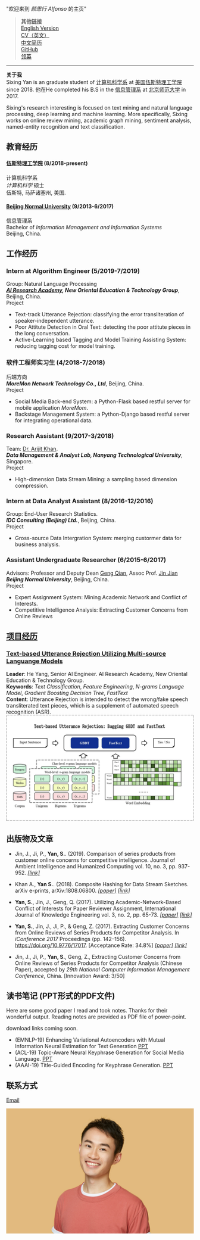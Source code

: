 

"欢迎来到 _颜思行 Alfonso_ 的主页"

> **其他链接**   
> [English Version]()   
> [CV（英文）](https://github.com/SixingYan/YAN-SIXING/raw/master/source/CV_SixingYan.pdf)   
> [中文简历](https://github.com/SixingYan/YAN-SIXING/blob/master/source/CV_SixingYan.pdf)   
> [GitHub](https://github.com/SixingYan)   
> [领英](https://www.linkedin.com/in/sixing-yan/)   

---

**关于我**    
Sixing Yan is an graduate student of [计算机科学系](https://www.wpi.edu/academics/departments/computer-science) at [美国伍斯特理工学院](https://www.wpi.edu/) since 2018. 他在He completed his B.S in the [信息管理系](http://www.sg.bnu.edu.cn/index.aspx) at [北京师范大学](http://english.bnu.edu.cn/) in 2017. 

Sixing's research interesting is focused on text mining and natural language processing, deep learning and machine learning. More specifically, Sixing works on online review mining, academic graph mining, sentiment analysis, named-entity recognition and text classification.


## **教育经历**   
#### [**伍斯特理工学院**](https://www.wpi.edu/)  (8/2018-present)    
计算机科学系    
*计算机科学* 硕士     
伍斯特, 马萨诸塞州, 美国.    

#### [**Beijing Normal University**](http://english.bnu.edu.cn/)  (9/2013-6/2017)    
信息管理系    
Bachelor of *Information Management and Information Systems*   
Beijing, China.  


## **工作经历**
### Intern at Algorithm Engineer (5/2019-7/2019)     
Group: Natural Language Processing    
**_[AI Research Academy](http://nair.xdf.cn/), New Oriental Education & Technology Group_**, Beijing, China.   
Project     
- Text-track Utterance Rejection: classifying the error transliteration of speaker-independent utterance.    
- Poor Attitute Detection in Oral Text: detecting the poor attitute pieces in the long conversation.   
- Active-Learning based Tagging and Model Training Assisting System: reducing tagging cost for model training.

### 软件工程师实习生 (4/2018-7/2018)  
后端方向   
**_MoreMon Network Technology Co., Ltd_**, Beijing, China.   
Project        
- Social Media Back-end System: a Python-Flask based restful server for mobile application _MoreMom_.
- Backstage Management System: a Python-Django based restful server for integrating operational data.
 
### Research Assistant (9/2017-3/2018)  
Team: [Dr. Arijit Khan](https://www.ntu.edu.sg/home/arijit.khan/).    
**_Data Management & Analyst Lab, Nanyang Technological University_**, Singapore.   
Project        
- High-dimension Data Stream Mining: a sampling based dimension compression.
 
### Intern at Data Analyst Assistant (8/2016-12/2016)   
Group: End-User Research Statistics.    
**_IDC Consulting (Beijing) Ltd._**, Beijing, China.   
Project        
- Gross-source Data Intergration System: merging custormer data for business analysis.

### Assistant Undergraduate Researcher (6/2015-6/2017) 
Advisors: Professor and Deputy Dean [Geng Qian](http://www.sg.bnu.edu.cn/teacherdetail.aspx), Assoc Prof. [Jin Jian](http://www.sg.bnu.edu.cn/teacherdetail.aspx)   
**_Beijing Normal University_**, Beijing, China.   
Project     
- Expert Assignment System: Mining Academic Network and Conflict of Interests.
- Competitive Intelligence Analysis: Extracting Customer Concerns from Online Reviews


## [**项目经历**](https://github.com/SixingYan/YAN-SIXING/blob/master/projects.md)

### [Text-based Utterance Rejection Utilizing Multi-source Languange Models]()
**Leader**: He Yang, Senior AI Engineer. AI Research Academy, New Oriental Education & Technology Group.     
**Keywords**: _Text Classification_, _Feature Engineering_, _N-grams Language Model_, _Gradient Boosting Decision Tree_, _FastText_          
**Content**: Utterance Rejection is intended to detect the wrong/fake speech transliterated text pieces, which is a supplement of automated speech recognition (ASR).       
![Text-based Utterance Rejection](https://raw.githubusercontent.com/SixingYan/YAN-SIXING/master/source/rejection.jpg)


## **出版物及文章**
- Jin, J., Ji, P., **Yan, S.**. (2019). Comparison of series products from customer online concerns for competitive intelligence. Journal of Ambient Intelligence and Humanized Computing vol. 10, no. 3, pp. 937-952. [*[link]*](https://link.springer.com/article/10.1007%2Fs12652-017-0635-9)

- Khan A., **Yan S.**. (2018). Composite Hashing for Data Stream Sketches. arXiv e-prints, arXiv:1808.06800. [*[paper]*](http://export.arxiv.org/pdf/1808.06800) [*[link]*](https://arxiv.org/abs/1808.06800v1)

- **Yan, S.**, Jin, J., Geng, Q. (2017). Utilizing Academic-Network-Based Conflict of Interests for Paper Reviewer Assignment, International Journal of Knowledge Engineering vol. 3, no. 2, pp. 65-73. [*[paper]*](http://www.ijke.org/vol3/89-TS0034.pdf) [*[link]*](http://www.ijke.org/index.php?m=content&c=index&a=show&catid=47&id=135) 

 - **Yan, S.**, Jin, J., Ji, P., & Geng, Z. (2017). Extracting Customer Concerns from Online Reviews of Series Products for Competitor Analysis. In *iConference 2017* Proceedings (pp. 142–156). https://doi.org/10.9776/17017. [Acceptance Rate: 34.8%]  [*[paper]*](https://www.ideals.illinois.edu/bitstream/handle/2142/96669/1.17_290_Yan-Extracting%20Customer%20Concerns%20From%20Online%20Reviews%20of%20Series%20Products.pdf?sequence=1&isAllowed=y) [*[link]*](http://hdl.handle.net/2142/96669)
 
 - Jin, J., Ji, P., **Yan, S.**, Geng, Z., Extracting Customer Concerns from Online Reviews of Series Products for Competitor Analysis (Chinese Paper), accepted by *29th National Computer Information Management Conference*, China. [Innovation Award: 3/50]

## 读书笔记 (PPT形式的PDF文件)
Here are some good paper I read and took notes. Thanks for their wonderful output. Reading notes are provided as PDF file of power-point.  

download links coming soon.   

- (EMNLP-19) Enhancing Variational Autoencoders with Mutual Information
Neural Estimation for Text Generation [PPT]()
- (ACL-19) Topic-Aware Neural Keyphrase Generation for Social Media Language. [PPT]()
- (AAAI-19) Title-Guided Encoding for Keyphrase Generation. [PPT]()



## 联系方式
[Email](plutoyem@outlook.com)

![Sixing Yan](https://github.com/SixingYan/YAN-SIXING/blob/master/source/self-img.jpg)












